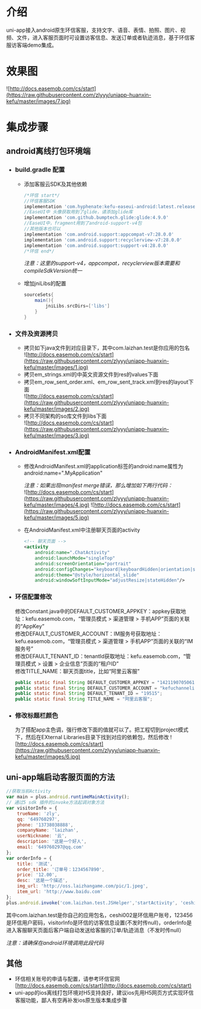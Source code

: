 # 介绍
uni-app接入android原生环信客服，支持文字、语音、表情、拍照、图片、视频、文件，进入客服页面时可设置访客信息、发送订单或者轨迹消息，基于环信客服访客端demo集成。
# 效果图
![http://docs.easemob.com/cs/start](https://raw.githubusercontent.com/zlyyy/uniapp-huanxin-kefu/master/images/7.jpg)
# 集成步骤
## android离线打包环境端
   - ### build.gradle 配置
     - 添加客服云SDK及其他依赖 
        ```gradle
        /*环信 start*/
        //环信客服SDK
        implementation 'com.hyphenate:kefu-easeui-android:latest.release'
        //EaseUI中 头像获取用到了glide，请添加glide库
        implementation 'com.github.bumptech.glide:glide:4.9.0'
        //EaseUI中，fragment用到了android-support-v4包
        //其他版本也可以
        implementation 'com.android.support:appcompat-v7:28.0.0'
        implementation 'com.android.support:recyclerview-v7:28.0.0'
        implementation 'com.android.support:support-v4:28.0.0'
        /*环信 end*/
        ``` 
        *注意：这里的support-v4，appcompat，recyclerview版本需要和compileSdkVersion统一*

     - 增加jniLibs的配置 
        ```gradle
        sourceSets{
            main(){
                jniLibs.srcDirs=['libs']
            }
        }
        ```

   - ### 文件及资源拷贝
     - 拷贝如下java文件到对应目录下，其中com.laizhan.test是你应用的包名  
       ![http://docs.easemob.com/cs/start](https://raw.githubusercontent.com/zlyyy/uniapp-huanxin-kefu/master/images/1.jpg)
     - 拷贝em_strings.xml的中英文资源文件到res的values下面
     - 拷贝em_row_sent_order.xml、em_row_sent_track.xml到res的layout下面  
       ![http://docs.easemob.com/cs/start](https://raw.githubusercontent.com/zlyyy/uniapp-huanxin-kefu/master/images/2.jpg)
     - 拷贝不同架构的so库文件到libs下面  
       ![http://docs.easemob.com/cs/start](https://raw.githubusercontent.com/zlyyy/uniapp-huanxin-kefu/master/images/3.jpg)
   - ### AndroidManifest.xml配置
     - 修改AndroidManifest.xml的application标签的android:name属性为android:name=".MyApplication"   
     
       *注意：如果出现manifest merge错误，那么增加如下两行代码：*  
       ![http://docs.easemob.com/cs/start](https://raw.githubusercontent.com/zlyyy/uniapp-huanxin-kefu/master/images/4.jpg)
       ![http://docs.easemob.com/cs/start](https://raw.githubusercontent.com/zlyyy/uniapp-huanxin-kefu/master/images/5.jpg)
     - 在AndroidManifest.xml中注册聊天页面的activity  
        ```xml
        <!-- 聊天页面 -->
        <activity
            android:name=".ChatActivity"
            android:launchMode="singleTop"
            android:screenOrientation="portrait"
            android:configChanges="keyboard|keyboardHidden|orientation|screenLayout|uiMode|screenSize|smallestScreenSize|navigation"
            android:theme="@style/horizontal_slide"
            android:windowSoftInputMode="adjustResize|stateHidden"/>
        ```
   - ### 环信配置修改 
      修改Constant.java中的DEFAULT_CUSTOMER_APPKEY：appkey获取地址：kefu.easemob.com，“管理员模式 > 渠道管理 > 手机APP”页面的关联的“AppKey”     
      修改DEFAULT_CUSTOMER_ACCOUNT：IM服务号获取地址：kefu.easemob.com，“管理员模式 > 渠道管理 > 手机APP”页面的关联的“IM服务号”   
      修改DEFAULT_TENANT_ID：tenantId获取地址：kefu.easemob.com，“管理员模式 > 设置 > 企业信息”页面的“租户ID”  
      修改TITLE_NAME：聊天页面title，比如“阿里云客服”  
        ```java
        public static final String DEFAULT_CUSTOMER_APPKEY = "1421190705061167#kefuchannelapp19515";
        public static final String DEFAULT_CUSTOMER_ACCOUNT = "kefuchannelimid_128577";
        public static final String DEFAULT_TENANT_ID = "19515";
        public static final String TITLE_NAME = "阿里云客服";
        ```
   - ### 修改标题栏颜色  
      为了搭配app主色调，强行修改下面的值就可以了。把工程切到project模式下，然后在EXternal Libraries目录下找到对应的依赖包，然后修改 
      ![http://docs.easemob.com/cs/start](https://raw.githubusercontent.com/zlyyy/uniapp-huanxin-kefu/master/images/6.jpg)
## uni-app端启动客服页面的方法
```js
//获取当前Activity  
var main = plus.android.runtimeMainActivity();
// 通过5 sdk 插件的invoke方法起调对象方法
var visitorInfo = {
	trueName: 'zly',
	qq: '649760297',
	phone: '13738038888',
	companyName: 'laizhan',
	userNickname: '云',
	description: '这是一个好人',
	email: '649760297@qq.com'	
};
var orderInfo = {
	title: '测试',
	order_title: '订单号：1234567890',
	price: '12.00',
	desc: '这是一个描述',
	img_url: 'http://oss.laizhangame.com/pic/1.jpeg',
	item_url: 'http://www.baidu.com'
};
plus.android.invoke('com.laizhan.test.JSHelper','startActivity', 'ceshi002', '123456', main, JSON.stringify(visitorInfo), JSON.stringify(orderInfo));
```
其中com.laizhan.test是你自己的应用包名，ceshi002是环信用户账号，123456是环信用户密码，visitorInfo是环信的访客信息设置(不发时传null)，orderInfo是进入客服聊天页面后客户端自动发送给客服的订单/轨迹消息（不发时传null）

*注意：请确保在android环境调用此段代码*

## 其他
   - 环信相关账号的申请与配置，请参考环信官网[http://docs.easemob.com/cs/start](http://docs.easemob.com/cs/start)
   - uni-app的ios离线打包环境对H5支持良好，建议ios先用H5网页方式实现环信客服功能，鄙人有空再补发ios原生版本集成步骤
